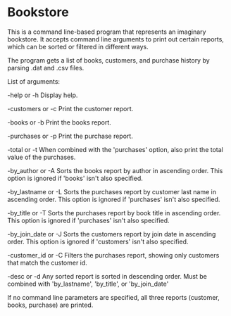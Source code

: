 # Bookstore

This is a command line-based program that represents an imaginary bookstore. It accepts command line arguments to print out certain reports, which can be sorted or filtered in different ways.

The program gets a list of books, customers, and purchase history by parsing .dat and .csv files.

List of arguments:

-help or -h        Display help.

-customers or -c        Print the customer report.

-books or -b        Print the books report.

-purchases or -p        Print the purchase report.

-total or -t        When combined with the 'purchases' option, also print the total value of the purchases.

-by_author or -A        Sorts the books report by author in ascending order. This option is ignored if 'books' isn't also specified.

-by_lastname or -L        Sorts the purchases report by customer last name in ascending order. This option is ignored if 'purchases' isn't also specified.

-by_title or -T        Sorts the purchases report by book title in ascending order. This option is ignored if 'purchases' isn't also specified.

-by_join_date or -J        Sorts the customers report by join date in ascending order. This option is ignored if 'customers' isn't also specified.

-customer_id or -C        Filters the purchases report, showing only customers that match the customer id.

-desc or -d        Any sorted report is sorted in descending order. Must be combined with 'by_lastname', 'by_title', or 'by_join_date'


If no command line parameters are specified, all three reports (customer, books, purchase) are printed.
